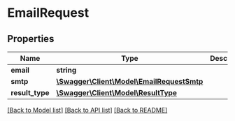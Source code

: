 # EmailRequest

## Properties
Name | Type | Description | Notes
------------ | ------------- | ------------- | -------------
**email** | **string** |  | [optional] 
**smtp** | [**\Swagger\Client\Model\EmailRequestSmtp**](EmailRequestSmtp.md) |  | [optional] 
**result_type** | [**\Swagger\Client\Model\ResultType**](ResultType.md) |  | [optional] 

[[Back to Model list]](../../README.md#documentation-for-models) [[Back to API list]](../../README.md#documentation-for-api-endpoints) [[Back to README]](../../README.md)

